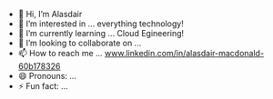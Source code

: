 - 👋 Hi, I’m Alasdair
- 👀 I’m interested in ... everything technology!
- 🌱 I’m currently learning ... Cloud Egineering!
- 💞️ I’m looking to collaborate on ...
- 📫 How to reach me ... www.linkedin.com/in/alasdair-macdonald-60b178326
- 😄 Pronouns: ...
- ⚡ Fun fact: ...

<!---
MacDonald91/MacDonald91 is a ✨ special ✨ repository because its `README.md` (this file) appears on your GitHub profile.
You can click the Preview link to take a look at your changes.
--->
